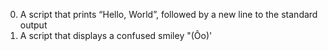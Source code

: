 0. A script that prints “Hello, World”, followed by a new line to the standard output
1. A script that displays a confused smiley "(Ôo)'
